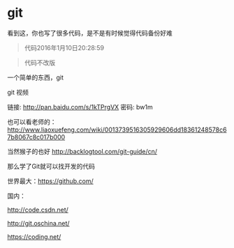 # git

看到这，你也写了很多代码，是不是有时候觉得代码备份好难


>代码2016年1月10日20:28:59

>代码不改版

一个简单的东西，git

git 视频

链接: http://pan.baidu.com/s/1kTPrgVX 密码: bw1m

也可以看老师的：http://www.liaoxuefeng.com/wiki/0013739516305929606dd18361248578c67b8067c8c017b000

当然猴子的也好 http://backlogtool.com/git-guide/cn/

那么学了Git就可以找开发的代码

世界最大：https://github.com/

国内：

http://code.csdn.net/

http://git.oschina.net/

https://coding.net/

